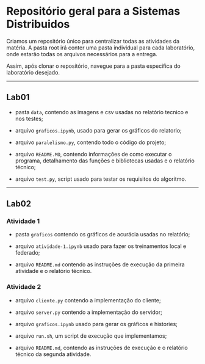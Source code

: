 # Repositório geral para a Sistemas Distribuidos

Criamos um repositório único para centralizar todas as atividades da matéria. A pasta root irá conter uma pasta individual para cada laboratório, onde estarão todas os arquivos necessários para a entrega.

Assim, após clonar o repositório, navegue para a pasta especifica do laboratório desejado.

---

## Lab01

* pasta `data`, contendo as imagens e csv usadas no relatório tecnico e nos testes;

* arquivo `graficos.ipynb`, usado para gerar os gráficos do relatorio;
  
* arquivo `paralelismo.py`, contendo todo o código do projeto;
  
* arquivo `README.MD`, contendo informações de como executar o programa, detalhamento das funções e bibliotecas usadas e o relatório técnico;

* arquivo `test.py`, script usado para testar os requisitos do algoritmo.

---

## Lab02

### Atividade 1

* pasta `graficos` contendo os gráficos de acurácia usadas no relatório;

* arquivo `atividade-1.ipynb` usado para fazer os treinamentos local e federado;

* arquivo `README.md` contendo as instruções de execução da primeira atividade e o relatório técnico.

### Atividade 2

* arquivo `cliente.py` contendo a implementação do cliente;

* arquivo `server.py` contendo a implementação do servidor;

* arquivo `graficos.ipynb` usado para gerar os gráficos e histories;

* arquivo `run.sh`, um script de execução que implementamos;

* arquivo `README.md`, contendo as instruções de execução e o relatório técnico da segunda atividade.